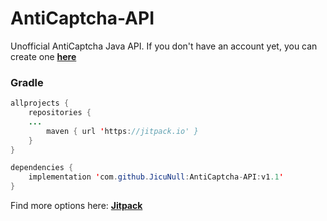 # AntiCaptcha-API
Unofficial AntiCaptcha Java API.
If you don't have an account yet, you can create one **[here](http://getcaptchasolution.com/bqdjn5xlgq)**
 
### Gradle
```java
allprojects {
    repositories {
	...
        maven { url 'https://jitpack.io' }
    }
}
```
```java
dependencies {
    implementation 'com.github.JicuNull:AntiCaptcha-API:v1.1'
}
```
Find more options here: **[Jitpack](https://jitpack.io/JicuNull/AntiCaptcha-API)**

